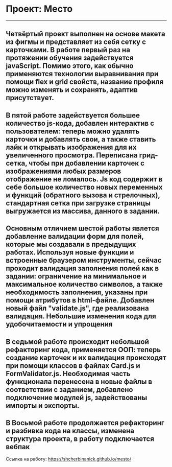 # Проект: Место

---

Четвёртый проект выполнен на основе макета из фигмы и представляет из себя сетку с карточками. В работе первый раз на протяжении обучения задействуется javaScript. Помимо этого, как обычно применяются технологии выравнивания при помощи flex и grid свойств, название профиля можно изменять и сохранять, адаптив присутствует.
---

В пятой работе задействуется большее количество js-кода, добавлен интерактив с пользователем: теперь можно удалять карточки и добавлять свои, а также ставить лайк и открывать изображения для их увеличенного просмотра. Переписана грид-сетка, чтобы при добавлении карточек с изображениями любых размеров отображение не ломалось. Js код содержит в себе 
большое количество новых переменных и функций (обратного вызова и стрелочных), стандартная сетка при загрузке страницы выгружается из массива, данного в задании.
---

Основным отличием шестой работы явлется добавление валидации форм для полей, которые мы создавали в предыдущих работах. Используя новые функции и встроенные браузером инструменты, сейчас проходит валидация заполнения полей как в задании: ограничение на минимальное и максимальное количество символов, а также необходимость заполнения, указаны при помощи атрибутов в html-файле. Добавлен новый файл "validate.js", где реализована валидация. Небольшие изменения кода для удобочитаемости и упрощения
---

В седьмой работе происходит небольшой рефакторинг кода, применяется ООП: теперь создание карточек и их валидация происходят при помощи классов в файлах Card.js и FormValidator.js. Необходимая часть функционала перенесена в новые файлы в соответствии с заданием, добавлено подключение модулей js, задействованы импорты и экспорты.
---

В Восьмой работе продолжается рефакторинг и разбивка кода на классы, изменена структура проекта, в работу подключается вебпак
---
Ссылка на работу: https://shcherbinanick.github.io/mesto/
